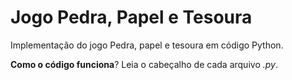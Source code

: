 # Jogo Pedra, Papel e Tesoura

Implementação do jogo Pedra, papel e tesoura em código Python.

**Como o código funciona**? Leia o cabeçalho de cada arquivo _.py_.
